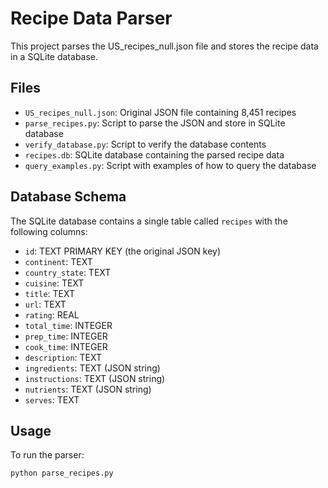 # Recipe Data Parser

This project parses the US_recipes_null.json file and stores the recipe data in a SQLite database.

## Files

- `US_recipes_null.json`: Original JSON file containing 8,451 recipes
- `parse_recipes.py`: Script to parse the JSON and store in SQLite database
- `verify_database.py`: Script to verify the database contents
- `recipes.db`: SQLite database containing the parsed recipe data
- `query_examples.py`: Script with examples of how to query the database

## Database Schema

The SQLite database contains a single table called `recipes` with the following columns:

- `id`: TEXT PRIMARY KEY (the original JSON key)
- `continent`: TEXT
- `country_state`: TEXT
- `cuisine`: TEXT
- `title`: TEXT
- `url`: TEXT
- `rating`: REAL
- `total_time`: INTEGER
- `prep_time`: INTEGER
- `cook_time`: INTEGER
- `description`: TEXT
- `ingredients`: TEXT (JSON string)
- `instructions`: TEXT (JSON string)
- `nutrients`: TEXT (JSON string)
- `serves`: TEXT

## Usage

To run the parser:
```
python parse_recipes.py
```
